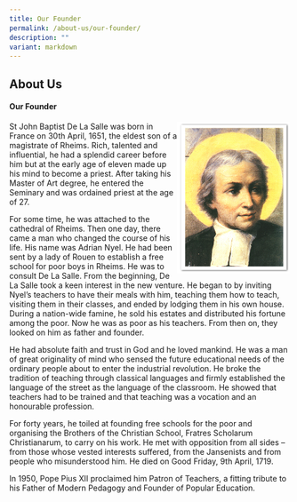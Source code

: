 ```yaml
---
title: Our Founder
permalink: /about-us/our-founder/
description: ""
variant: markdown
---
```

## About&nbsp;Us

#### Our Founder

<img src="/images/founder_2.png" style="width:40%" align="right">

St John Baptist De La Salle was born in France on 30th April, 1651, the eldest son of a magistrate of Rheims. Rich, talented and influential, he had a splendid career before him but at the early age of eleven made up his mind to become a priest. After taking his Master of Art degree, he entered the Seminary and was ordained priest at the age of 27.

For some time, he was attached to the cathedral of Rheims. Then one day, there came a man who changed the course of his life. His name was Adrian Nyel. He had been sent by a lady of Rouen to establish a free school for poor boys in Rheims. He was to consult De La Salle. From the beginning, De La Salle took a keen interest in the new venture. He began to by inviting Nyel’s teachers to have their meals with him, teaching them how to teach, visiting them in their classes, and ended by lodging them in his own house. During a nation-wide famine, he sold his estates and distributed his fortune among the poor. Now he was as poor as his teachers. From then on, they looked on him as father and founder.

He had absolute faith and trust in God and he loved mankind. He was a man of great originality of mind who sensed the future educational needs of the ordinary people about to enter the industrial revolution. He broke the tradition of teaching through classical languages and firmly established the language of the street as the language of the classroom. He showed that teachers had to be trained and that teaching was a vocation and an honourable profession.

For forty years, he toiled at founding free schools for the poor and organising the Brothers of the Christian School, Fratres Scholarum Christianarum, to carry on his work. He met with opposition from all sides – from those whose vested interests suffered, from the Jansenists and from people who misunderstood him. He died on Good Friday, 9th April, 1719.

In 1950, Pope Pius XII proclaimed him Patron of Teachers, a fitting tribute to his Father of Modern Pedagogy and Founder of Popular Education.